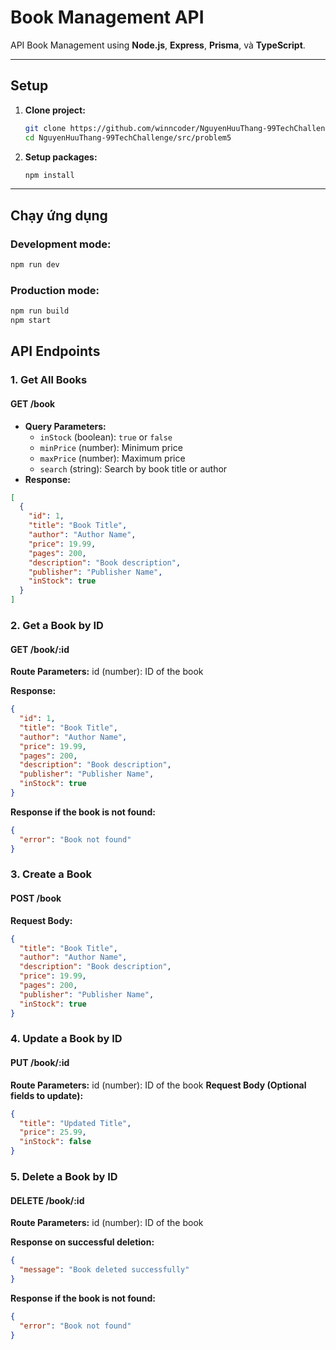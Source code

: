 # Book Management API

API Book Management using **Node.js**, **Express**, **Prisma**, và **TypeScript**.

---

## Setup

1. **Clone project:**
    ```bash
    git clone https://github.com/winncoder/NguyenHuuThang-99TechChallenge.git
    cd NguyenHuuThang-99TechChallenge/src/problem5
    ```

2. **Setup packages:**
    ```bash
    npm install
    ```

---

## Chạy ứng dụng

### Development mode:
```bash
npm run dev
```

### Production mode:
```bash
npm run build
npm start
```

## API Endpoints

### 1. Get All Books

#### GET /book
- **Query Parameters:**
  - `inStock` (boolean): `true` or `false`
  - `minPrice` (number): Minimum price
  - `maxPrice` (number): Maximum price
  - `search` (string): Search by book title or author
- **Response:**
```json
[
  {
    "id": 1,
    "title": "Book Title",
    "author": "Author Name",
    "price": 19.99,
    "pages": 200,
    "description": "Book description",
    "publisher": "Publisher Name",
    "inStock": true
  }
]
```
### 2. Get a Book by ID
#### GET /book/:id

**Route Parameters:**
id (number): ID of the book

**Response:**
```json
{
  "id": 1,
  "title": "Book Title",
  "author": "Author Name",
  "price": 19.99,
  "pages": 200,
  "description": "Book description",
  "publisher": "Publisher Name",
  "inStock": true
}
```

**Response if the book is not found:**
```json
{
  "error": "Book not found"
}
```

### 3. Create a Book
#### POST /book

**Request Body:**
```json
{
  "title": "Book Title",
  "author": "Author Name",
  "description": "Book description",
  "price": 19.99,
  "pages": 200,
  "publisher": "Publisher Name",
  "inStock": true
}
```

### 4. Update a Book by ID
#### PUT /book/:id
**Route Parameters:**
id (number): ID of the book
**Request Body (Optional fields to update):**
```json
{
  "title": "Updated Title",
  "price": 25.99,
  "inStock": false
}
```

### 5. Delete a Book by ID
#### DELETE /book/:id

**Route Parameters:**
id (number): ID of the book

**Response on successful deletion:**
```json
{
  "message": "Book deleted successfully"
}
```

**Response if the book is not found:**
```json
{
  "error": "Book not found"
}
```